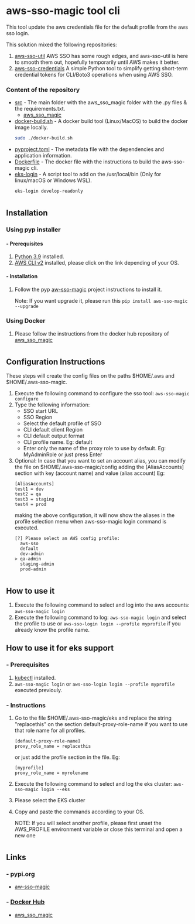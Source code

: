 #
# aws-sso-magic tool cli 
This tool update the aws credentials file for the default profile from the aws sso login.

This solution mixed the following repositories:

1. [aws-sso-util](https://github.com/benkehoe/aws-sso-util) AWS SSO has some rough edges, and aws-sso-util is here to smooth them out, hopefully temporarily until AWS makes it better.
2. [aws-sso-credentials](https://github.com/NeilJed/aws-sso-credentials) A simple Python tool to simplify getting short-term credential tokens for CLI/Boto3 operations when using AWS SSO.

### Content of the repository

- [src](src) - The main folder with the aws_sso_magic folder with the .py files & the requirements.txt.
    - [aws_sso_magic](src/aws_sso_magic)
- [docker-build.sh](cli/docker-build.sh) - A docker build tool (Linux/MacOS) to build the docker image locally.
    ```bash
    sudo ./docker-build.sh
    ```     
- [pyproject.toml](pyproject.toml) - The metadata file with the dependencies and application information.    
- [Dockerfile](Dockerfile) - The docker file with the instructions to build the aws-sso-magic cli.
- [eks-login](utils/eks-login) - A script tool to add on the /usr/local/bin (Only for linux/macOS or Windows WSL).
    ```bash
    eks-login develop-readonly
    ```     
#
## Installation 
### Using pyp installer
#### - Prerequisites
1. [Python 3.9](https://www.python.org/downloads/) installed.
2. [AWS CLI v2](https://docs.aws.amazon.com/cli/latest/userguide/install-cliv2.html) installed, please click on the link depending of your OS.

#### - Installation

1. Follow the pyp [aw-sso-magic](https://pypi.org/project/aws-sso-magic/) project instructions to install it.

    Note: If you want upgrade it, please run this `pip install aws-sso-magic --upgrade`

### Using Docker

1. Please follow the instructions from the docker hub repository of [aws_sso_magic](https://hub.docker.com/r/javiortizmol/aws_sso_magic)

#
## Configuration Instructions
These steps will create the config files on the paths $HOME/.aws and $HOME/.aws-sso-magic.

1. Execute the following command to configure the sso tool: `aws-sso-magic configure`
2. Type the following information:
    - SSO start URL
    - SSO Region
    - Select the default profile of SSO
    - CLI default client Region
    - CLI default output format
    - CLI profile name. Eg: default
    - Enter only the name of the proxy role to use by default. Eg: MyAdminRole or just press Enter
3. Optional: In case that you want to set an account alias, you can modify the file on $HOME/.aws-sso-magic/config adding the [AliasAccounts] section with key (account name) and value (alias account) Eg:
    ```
    [AliasAccounts]
    test1 = dev
    test2 = qa
    test3 = staging
    test4 = prod
    ```
    making the above configuration, it will now show the aliases in the profile selection menu when aws-sso-magic login command is executed.
    ```
    [?] Please select an AWS config profile:    
      aws-sso
      default
      dev-admin
    > qa-admin 
      staging-admin   
      prod-admin
    ```

#
## How to use it

1. Execute the following command to select and log into the aws accounts: `aws-sso-magic login`
3. Execute the following command to log: `aws-sso-magic login` and select the profile to use or `aws-sso-login login --profile myprofile` if you already know the profile name.

## How to use it for eks support
### - Prerequisites
1. [kubectl](https://kubernetes.io/docs/tasks/tools/) installed.
2. `aws-sso-magic login` or `aws-sso-login login --profile myprofile` executed previouly.

### - Instructions
1. Go to the file $HOME/.aws-sso-magic/eks and replace the string "replacethis" on the section default-proxy-role-name if you want to use that role name for all profiles.
    ```
    [default-proxy-role-name]
    proxy_role_name = replacethis    
    ```

    or just add the profile section in the file. Eg:

    ```
    [myprofile]
    proxy_role_name = myrolename
    ```
2. Execute the following command to select and log the eks cluster: `aws-sso-magic login --eks`
3. Please select the EKS cluster
4. Copy and paste the commands according to your OS.
    
    NOTE: If you will select another profile, please first unset the AWS_PROFILE environment variable or close this terminal and open a new one
#
## Links
### - pypi.org
- [aw-sso-magic](https://pypi.org/project/aws-sso-magic/) 
### - [Docker Hub](https://hub.docker.com/u/javiortizmol)
- [aws_sso_magic](https://hub.docker.com/r/javiortizmol/aws_sso_magic)
